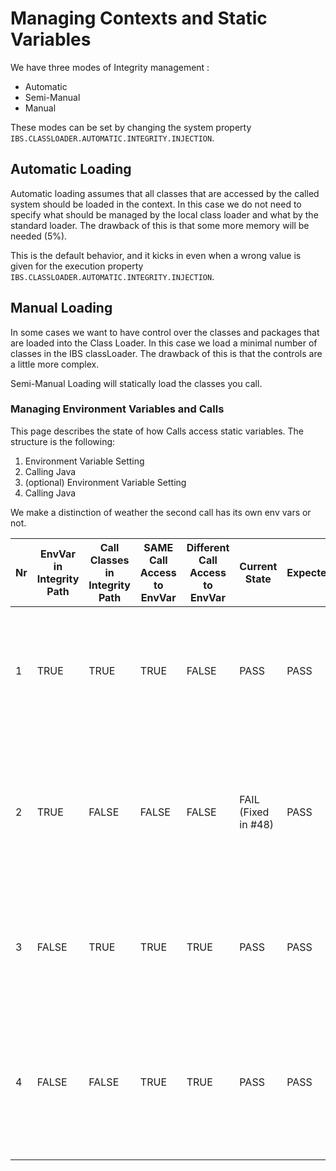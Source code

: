 # Managing Contexts and Static Variables
We have three modes of Integrity management :
* Automatic
* Semi-Manual
* Manual

These modes can be set by changing the system property `IBS.CLASSLOADER.AUTOMATIC.INTEGRITY.INJECTION`.

## Automatic Loading
Automatic loading assumes that all classes that are accessed by the called system should be loaded in the context. In this case we do not need to specify what should be managed by the local class loader and what by the standard loader. The drawback of this is that some more memory will be needed (5%).

This is the default behavior, and it kicks in even when a wrong value is given for the execution property `IBS.CLASSLOADER.AUTOMATIC.INTEGRITY.INJECTION`.

## Manual Loading
In some cases we want to have control over the classes and packages that are loaded into the Class Loader. In this case we load a minimal number of classes in the IBS classLoader. The drawback of this is that the controls are a little more complex.

Semi-Manual Loading will statically load the classes you call.

### Managing Environment Variables and Calls 
This page describes the state of how Calls access static variables. The structure is the following:
1. Environment Variable Setting
2. Calling Java
3. (optional) Environment Variable Setting
4. Calling Java

We make a distinction of weather the second call has its own env vars or not.

| Nr  | EnvVar in Integrity Path | Call Classes in Integrity Path | SAME Call Access to EnvVar | Different Call Access to EnvVar | Current State       | Expected | Comment                                                                                                                               | Test                                                                                      |
|-----|--------------------------|--------------------------------|----------------------------|---------------------------------|---------------------|----------|---------------------------------------------------------------------------------------------------------------------------------------|-------------------------------------------------------------------------------------------|
| 1   | TRUE                     | TRUE                           | TRUE                       | FALSE                           | PASS                | PASS     | In this case our call should have access to the envvars, but the consecutive calls should not                                         | `TestFetchCalls#testIntegrityEnvVars_case1_allPathsSet_rawMode`                           |
| 2   | TRUE                     | FALSE                          | FALSE                      | FALSE                           | FAIL (Fixed in #48) | PASS     | In this case CALL-1's static variables are not permutated to that of our call. We shoudl have these values available                  | `TestFetchCalls#testIntegrityEnvVars_case2_withEnvVarPathsIncludedButNotCallPath_rawMode` |
| 3   | FALSE                    | TRUE                           | TRUE                       | TRUE                            | PASS                | PASS     | In this case the env vars are accessible to all calls, so we still have access to them                                                | `TestFetchCalls#testIntegrityEnvVars_case3B_allPathsSet_rawMode`                                                                         |
| 4   | FALSE                    | FALSE                          | TRUE                       | TRUE                            | PASS                | PASS     | In this case the context remains the same. I.e. the static variables are still present in the system, and will affect the second call | `TestFetchCalls#testIntegrityEnvVars_case4_noPackagesInIntegrityPath_rawMode`              |




